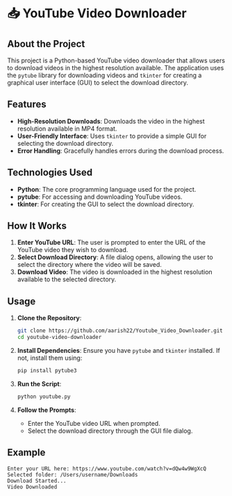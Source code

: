 # 📥 YouTube Video Downloader

## About the Project

This project is a Python-based YouTube video downloader that allows users to download videos in the highest resolution available. The application uses the `pytube` library for downloading videos and `tkinter` for creating a graphical user interface (GUI) to select the download directory.

## Features

- **High-Resolution Downloads**: Downloads the video in the highest resolution available in MP4 format.
- **User-Friendly Interface**: Uses `tkinter` to provide a simple GUI for selecting the download directory.
- **Error Handling**: Gracefully handles errors during the download process.

## Technologies Used

- **Python**: The core programming language used for the project.
- **pytube**: For accessing and downloading YouTube videos.
- **tkinter**: For creating the GUI to select the download directory.

## How It Works

1. **Enter YouTube URL**: The user is prompted to enter the URL of the YouTube video they wish to download.
2. **Select Download Directory**: A file dialog opens, allowing the user to select the directory where the video will be saved.
3. **Download Video**: The video is downloaded in the highest resolution available to the selected directory.

## Usage

1. **Clone the Repository**:
    ```bash
    git clone https://github.com/aarish22/Youtube_Video_Downloader.git
    cd youtube-video-downloader
    ```

2. **Install Dependencies**:
    Ensure you have `pytube` and `tkinter` installed. If not, install them using:
    ```bash
    pip install pytube3
    ```

3. **Run the Script**:
    ```bash
    python youtube.py
    ```

4. **Follow the Prompts**:
    - Enter the YouTube video URL when prompted.
    - Select the download directory through the GUI file dialog.

## Example

```plaintext
Enter your URL here: https://www.youtube.com/watch?v=dQw4w9WgXcQ
Selected folder: /Users/username/Downloads
Download Started...
Video Downloaded
